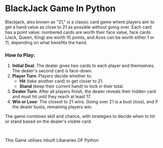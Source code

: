 # BlackJack Game In Python
<p>Blackjack, also known as "21," is a classic card game where players aim to get a hand value as close to 21 as possible without going over. Each card has a point value: numbered cards are worth their face value, face cards (Jack, Queen, King) are worth 10 points, and Aces can be worth either 1 or 11, depending on what benefits the hand.

### How to Play:
1. **Initial Deal**: The dealer gives two cards to each player and themselves. The dealer's second card is face-down.
2. **Player Turn**: Players decide whether to:
   - **Hit** (take another card) to get closer to 21.
   - **Stand** (keep their current hand) to lock in their total.
3. **Dealer Turn**: After all players finish, the dealer reveals their hidden card and must hit until they reach at least 17.
4. **Win or Lose**: The closest to 21 wins. Going over 21 is a bust (loss), and if the dealer busts, remaining players win.

The game combines skill and chance, with strategies to decide when to hit or stand based on the dealer's visible card.
</p>
<br>
<p>This Game utilises inbuilt Libararies OF Python</p>